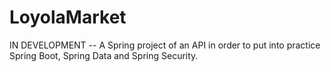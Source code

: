 # LoyolaMarket
IN DEVELOPMENT -- A Spring project of an API in order to put into practice Spring Boot, Spring Data and Spring Security.
